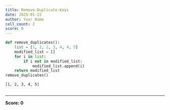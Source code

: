```yaml
---
title: Remove-Duplicate-Keys
date: 2025-01-22
author: Your Name
cell_count: 2
score: 0
---
```


```python
def remove_duplicates():
    list = [1, 2, 2, 3, 4, 4, 5]
    modified_list = []
    for i in list:
        if i not in modified_list:
            modified_list.append(i)
    return modified_list
remove_duplicates()
```




    [1, 2, 3, 4, 5]




```python

```


---
**Score: 0**
